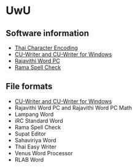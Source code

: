 # UwU

## Software information
- [Thai Character Encoding](Thai_character_code.md)
- [CU-Writer and CU-Writer for Windows](sw_CU-Writer.md)
- [Rajavithi Word PC](sw_Rajavithi_Word_PC.md)
- [Rama Spell Check](sw_Rama_SpellCheck.md)

## File formats
- [CU-Writer and CU-Writer for Windows](CW_file_format.md)
- Rajavithi Word PC and Rajavithi Word PC Math
- Lampang Word
- iRC Standard Word
- Rama Spell Check
- Supat Editor
- Sahaviriya Word
- Thai Easy Writer
- Venus Word Processor
- RLAB Word
